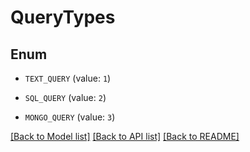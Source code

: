 # QueryTypes

## Enum


* `TEXT_QUERY` (value: `1`)

* `SQL_QUERY` (value: `2`)

* `MONGO_QUERY` (value: `3`)


[[Back to Model list]](../README.md#documentation-for-models) [[Back to API list]](../README.md#documentation-for-api-endpoints) [[Back to README]](../README.md)


